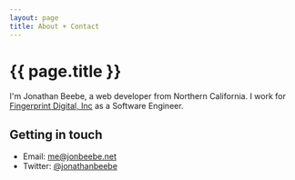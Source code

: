 ```yaml
---
layout: page
title: About + Contact
---
```


# {{ page.title }}

I'm Jonathan Beebe, a web developer from Northern California. I work for [Fingerprint Digital, Inc][fingerprint] as a Software Engineer.

## Getting in touch

* Email: [me@jonbeebe.net][email]
* Twitter: [@jonathanbeebe][twitter]

[email]: mailto:me@jonbeebe.net
[twitter]: http://twitter.com/jonathanbeebe
[fingerprint]: http://www.fingerprintplay.com/
